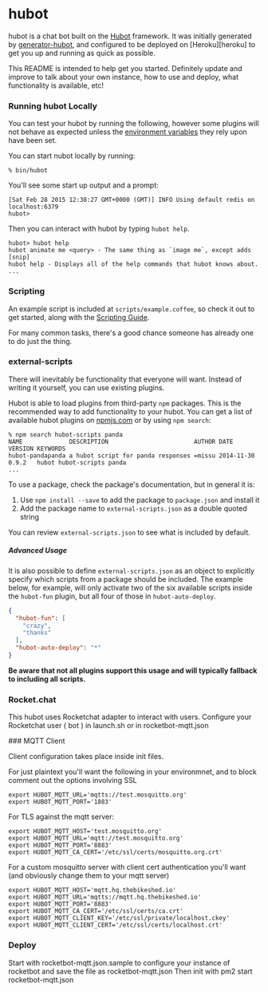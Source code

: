 # hubot

hubot is a chat bot built on the [Hubot][hubot] framework. It was
initially generated by [generator-hubot][generator-hubot], and configured to be
deployed on [Heroku][heroku] to get you up and running as quick as possible.

This README is intended to help get you started. Definitely update and improve
to talk about your own instance, how to use and deploy, what functionality is
available, etc!

[hubot]: http://hubot.github.com
[generator-hubot]: https://github.com/github/generator-hubot

### Running hubot Locally

You can test your hubot by running the following, however some plugins will not
behave as expected unless the [environment variables](#configuration) they rely
upon have been set.

You can start nubot locally by running:

    % bin/hubot

You'll see some start up output and a prompt:

    [Sat Feb 28 2015 12:38:27 GMT+0000 (GMT)] INFO Using default redis on localhost:6379
    hubot>

Then you can interact with hubot by typing `hubot help`.

    hubot> hubot help
    hubot animate me <query> - The same thing as `image me`, except adds [snip]
    hubot help - Displays all of the help commands that hubot knows about.
    ...

### Scripting

An example script is included at `scripts/example.coffee`, so check it out to
get started, along with the [Scripting Guide][scripting-docs].

For many common tasks, there's a good chance someone has already one to do just
the thing.

[scripting-docs]: https://github.com/github/hubot/blob/master/docs/scripting.md

### external-scripts

There will inevitably be functionality that everyone will want. Instead of
writing it yourself, you can use existing plugins.

Hubot is able to load plugins from third-party `npm` packages. This is the
recommended way to add functionality to your hubot. You can get a list of
available hubot plugins on [npmjs.com][npmjs] or by using `npm search`:

    % npm search hubot-scripts panda
    NAME             DESCRIPTION                        AUTHOR DATE       VERSION KEYWORDS
    hubot-pandapanda a hubot script for panda responses =missu 2014-11-30 0.9.2   hubot hubot-scripts panda
    ...


To use a package, check the package's documentation, but in general it is:

1. Use `npm install --save` to add the package to `package.json` and install it
2. Add the package name to `external-scripts.json` as a double quoted string

You can review `external-scripts.json` to see what is included by default.

##### Advanced Usage

It is also possible to define `external-scripts.json` as an object to
explicitly specify which scripts from a package should be included. The example
below, for example, will only activate two of the six available scripts inside
the `hubot-fun` plugin, but all four of those in `hubot-auto-deploy`.

```json
{
  "hubot-fun": [
    "crazy",
    "thanks"
  ],
  "hubot-auto-deploy": "*"
}
```

**Be aware that not all plugins support this usage and will typically fallback
to including all scripts.**

[npmjs]: https://www.npmjs.com


### Rocket.chat

This hubot uses Rocketchat adapter to interact with users.
Configure your Rocketchat user ( bot ) in launch.sh or in rocketbot-mqtt.json


### MQTT Client

Client configuration takes place inside init files. 

For just plaintext you'll want the following in your environmnet, and to block comment out the options involving SSL

	export HUBOT_MQTT_URL='mqtts://test.mosquitto.org'
	export HUBOT_MQTT_PORT='1883'

For TLS against the mqtt server:

	export HUBOT_MQTT_HOST='test.mosquitto.org'
	export HUBOT_MQTT_URL='mqtt://test.mosquitto.org'
	export HUBOT_MQTT_PORT='8883'
	export HUBOT_MQTT_CA_CERT='/etc/ssl/certs/mosquitto.org.crt'

For a custom mosquitto server with client cert authentication you'll want (and obviously change them to your mqtt server)

	export HUBOT_MQTT_HOST='mqtt.hq.thebikeshed.io'
	export HUBOT_MQTT_URL='mqtts://mqtt.hq.thebikeshed.io'
	export HUBOT_MQTT_PORT='8883'
	export HUBOT_MQTT_CA_CERT='/etc/ssl/certs/ca.crt'
	export HUBOT_MQTT_CLIENT_KEY='/etc/ssl/private/localhost.ckey'
	export HUBOT_MQTT_CLIENT_CERT='/etc/ssl/certs/localhost.crt'

### Deploy

Start with rocketbot-mqtt.json.sample to configure your instance of rocketbot and save the file as rocketbot-mqtt.json
Then init with pm2 start rocketbot-mqtt.json
